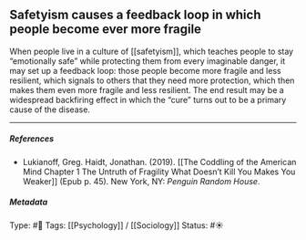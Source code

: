 ## Safetyism causes a feedback loop in which people become ever more fragile # 

When people live in a culture of [[safetyism]], which teaches people to stay “emotionally safe” while protecting them from every imaginable danger, it may set up a feedback loop: those people become more fragile and less resilient, which signals to others that they need more protection, which then makes them even more fragile and less resilient. The end result may be a widespread backfiring effect in which the “cure” turns out to be a primary cause of the disease.

___

##### References

- Lukianoff, Greg. Haidt, Jonathan. (2019). [[The Coddling of the American Mind Chapter 1 The Untruth of Fragility What Doesn’t Kill You Makes You Weaker]] (Epub p. 45). New York, NY: _Penguin Random House_.

##### Metadata

Type: #🔴 
Tags: [[Psychology]] / [[Sociology]]
Status: #☀️ 